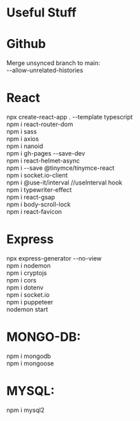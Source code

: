 # Useful Stuff

# Github
Merge unsynced branch to main:
</br>
--allow-unrelated-histories

# React
npx create-react-app . --template typescript
</br>
npm i react-router-dom
</br>
npm i sass
</br>
npm i axios
</br>
npm i nanoid
</br>
npm i gh-pages --save-dev
</br>
npm i react-helmet-async
</br>
npm i --save @tinymce/tinymce-react
</br>
npm i socket.io-client
</br>
npm i @use-it/interval    //useInterval hook
</br>
npm i typewriter-effect
</br>
npm i react-gsap
</br>
npm i body-scroll-lock
</br>
npm i react-favicon

# Express
npx express-generator --no-view
</br>
npm i nodemon
</br>
npm i cryptojs
</br>
npm i cors
</br>
npm i dotenv
</br>
npm i socket.io
</br>
npm i puppeteer
</br>
nodemon start

# MONGO-DB:
npm i mongodb
</br>
npm i mongoose

# MYSQL:
npm i mysql2
